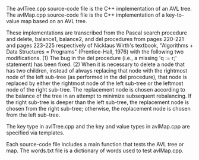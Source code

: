 The avlTree.cpp source-code file is the C++ implementation of an AVL tree. The avlMap.cpp source-code file is the C++ implementation of a key-to-value map based on an AVL tree.

These implementations are transcribed from the Pascal search procedure and delete, balance1, balance2, and del procedures from pages 220-221 and pages 223-225 respectively of Nicklaus Wirth's textbook, "Algorithms + Data Structures = Programs" (Prentice-Hall, 1976) with the following two modifications. (1) The bug in the del procedure (i.e., a missing 'q := r;' statement) has been fixed. (2) When it is necessary to delete a node that has two children, instead of always replacing that node with the rightmost node of the left sub-tree (as performed in the del procedure), that node is replaced by either the rightmost node of the left sub-tree or the leftmost node of the right sub-tree. The replacement node is chosen according to the balance of the tree in an attempt to minimize subsequent rebalancing. If the right sub-tree is deeper than the left sub-tree, the replacement node is chosen from the right sub-tree; otherwise, the replacement node is chosen from the left sub-tree.

The key type in avlTree.cpp and the key and value types in avlMap.cpp are specified via templates.

Each source-code file includes a main function that tests the AVL tree or map. The words.txt file is a dictionary of words used to test avlMap.cpp.
